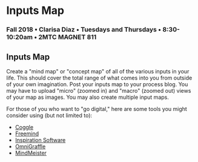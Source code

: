 # Inputs Map

### Fall 2018 • Clarisa Diaz • Tuesdays and Thursdays • 8:30-10:20am • 2MTC MAGNET 811

## Inputs Map

Create a "mind map" or "concept map" of all of the various inputs in your life. This should cover the total range of what comes into you from outside of your own imagination. Post your inputs map to your process blog. You may have to upload "micro" \(zoomed in\) and "macro" \(zoomed out\) views of your map as images. You may also create multiple input maps.

For those of you who want to "go digital," here are some tools you might consider using \(but not limited to\):

* [Coggle](https://coggle.it/)
* [Freemind](http://freemind.sourceforge.net/wiki/index.php/Main_Page)
* [Inspiration Software](http://www.inspiration.com/Inspiration)
* [OmniGraffle](https://www.omnigroup.com/omnigraffle)
* [MindMeister](https://www.mindmeister.com/)

